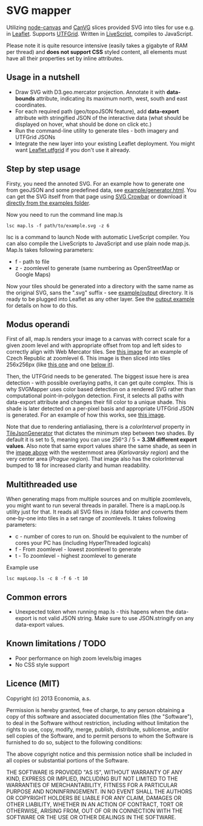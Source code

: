 # SVG mapper

Utilizing [node-canvas](https://github.com/learnboost/node-canvas) and [CanVG](http://code.google.com/p/canvg/) slices provided SVG into tiles for use e.g. in [Leaflet](http://leafletjs.com/). Supports [UTFGrid](https://www.mapbox.com/developers/utfgrid/). Written in [LiveScript](http://livescript.net/), compiles to JavaScript.

Please note it is quite resource intensive (easily takes a gigabyte of RAM per thread) and **does not support CSS** styled content, all elements must have all their properties set by inline attributes.

## Usage in a nutshell

* Draw SVG with D3.geo.mercator projection. Annotate it with **data-bounds** attribute, indicating its maximum north, west, south and east coordinates.
* For each required path (geo/topoJSON feature), add **data-export** attribute with stringified JSON of the interactive data (what should be displayed on hover, what should be done on click etc.)
* Run the command-line utility to generate tiles - both imagery and UTFGrid JSONs
* Integrate the new layer into your existing Leaflet deployment. You might want [Leaflet.utfgrid](https://github.com/danzel/Leaflet.utfgrid) if you don't use it already.

## Step by step usage

Firsty, you need the annoted SVG. For an example how to generate one from geoJSON and some predefined data, see [example/generator.html](example/generator.html). You can get the SVG itself from that page using [SVG Crowbar](http://nytimes.github.io/svg-crowbar/) or download it [directly from the examples folder](./example/example.svg).

Now you need to run the command line map.ls

    lsc map.ls -f path/to/example.svg -z 6

lsc is a command to launch Node with automatic LiveScript compiler. You can also compile the LiveScripts to JavaScript and use plain node map.js. Map.ls takes following parameters:

* f - path to file
* z - zoomlevel to generate (same numbering as OpenStreetMap or Google Maps)

Now your tiles should be generated into a directory with the same name as the original SVG, sans the ".svg" suffix - see [example/output](example/output) directory. It is ready to be plugged into Leaflet as any other layer. See the [output example](example/leaflet.html) for details on how to do this.

## Modus operandi
First of all, map.ls renders your image to a canvas with correct scale for a given zoom level and with appropriate offset from top and left sides to correctly align with Web Mercator tiles. See [this image](example/big.png) for an example of Czech Republic at zoomlevel 6. This image is then sliced into tiles 256x256px (like [this one](example/output/6/34/21.png) and one [below it](example/output/6/34/22.png)).

Then, the UTFGrid needs to be generated. The biggest issue here is area detection - with possible overlaying paths, it can get quite complex. This is why SVGMapper uses color based detection on a rendered SVG rather than computational point-in-polygon detection. First, it selects all paths with data-export attribute and changes their fill color to a unique shade. This shade is later detected on a per-pixel basis and appropriate UTFGrid JSON is generated. For an example of how this works, see [this image](example/big_dataContoured.png).

Note that due to rendering antialiasing, there is a *colorInterval* property in [TileJsonGenerator](ls/TileJsonGenerator.ls) that dictates the minimum step between two shades. By default it is set to 5, meaning you can use 256^3 / 5 = **3.3M different export values**. Also note that same export values share the same shade, as seen in the [image above](example/big_dataContoured.png) with the westernmost area (*Karlovarsky region*) and the very center area (*Prague region*). That image also has the colorInterval bumped to 18 for increased clarity and human readability.

## Multithreaded use
When generating maps from multiple sources and on multiple zoomlevels, you might want to run several threads in parallel. There is a mapLoop.ls utility just for that. It reads all SVG files in /data folder and converts them one-by-one into tiles in a set range of zoomlevels. It takes following parameters:

* c - number of cores to run on. Should be equivalent to the number of cores your PC has (including HyperThreaded logicals)
* f - From zoomlevel - lowest zoomlevel to generate
* t - To zoomlevel - highest zoomlevel to generate

Example use

    lsc mapLoop.ls -c 8 -f 6 -t 10

## Common errors
* Unexpected token when running map.ls - this hapens when the data-export is not valid JSON string. Make sure to use JSON.stringify on any data-export values.

## Known limitations / TODO

* Poor performance on high zoom levels/big images
* No CSS style support

## Licence (MIT)
Copyright (c) 2013 Economia, a.s.

Permission is hereby granted, free of charge, to any person
obtaining a copy of this software and associated documentation
files (the "Software"), to deal in the Software without
restriction, including without limitation the rights to use,
copy, modify, merge, publish, distribute, sublicense, and/or sell
copies of the Software, and to permit persons to whom the
Software is furnished to do so, subject to the following
conditions:

The above copyright notice and this permission notice shall be
included in all copies or substantial portions of the Software.

THE SOFTWARE IS PROVIDED "AS IS", WITHOUT WARRANTY OF ANY KIND,
EXPRESS OR IMPLIED, INCLUDING BUT NOT LIMITED TO THE WARRANTIES
OF MERCHANTABILITY, FITNESS FOR A PARTICULAR PURPOSE AND
NONINFRINGEMENT. IN NO EVENT SHALL THE AUTHORS OR COPYRIGHT
HOLDERS BE LIABLE FOR ANY CLAIM, DAMAGES OR OTHER LIABILITY,
WHETHER IN AN ACTION OF CONTRACT, TORT OR OTHERWISE, ARISING
FROM, OUT OF OR IN CONNECTION WITH THE SOFTWARE OR THE USE OR
OTHER DEALINGS IN THE SOFTWARE.

